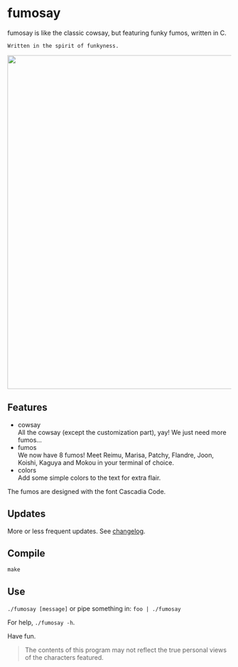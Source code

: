 # fumosay
fumosay is like the classic cowsay, but featuring funky fumos, written in C.

```
Written in the spirit of funkyness.
```

<img src="https://github.com/randomtwdude/fumosay/assets/105645765/390b9eba-9e0d-4e73-82ff-80d998aabd29" width=750>

## Features
- cowsay<br>
  All the cowsay (except the customization part), yay! We just need more fumos...
- fumos<br>
  We now have 8 fumos! Meet Reimu, Marisa, Patchy, Flandre, Joon, Koishi, Kaguya and Mokou in your terminal of choice.
- colors<br>
  Add some simple colors to the text for extra flair.

The fumos are designed with the font Cascadia Code.

## Updates
More or less frequent updates. See [changelog](changelog.md).

## Compile
`make`

## Use
`./fumosay [message]` or pipe something in: `foo | ./fumosay`

For help, `./fumosay -h`.

Have fun.

> The contents of this program may not reflect the true personal views of the characters featured.
